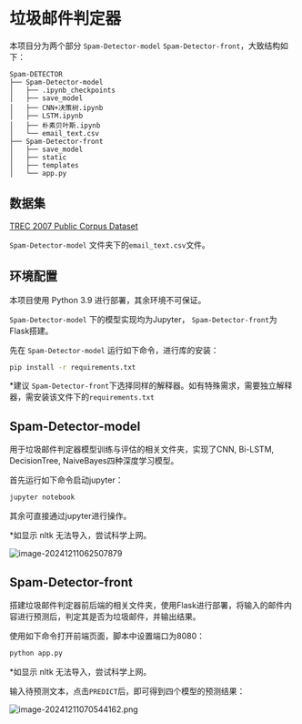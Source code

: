 # 垃圾邮件判定器

本项目分为两个部分 `Spam-Detector-model` `Spam-Detector-front`，大致结构如下：

```arduino
Spam-DETECTOR
├── Spam-Detector-model
│   ├── .ipynb_checkpoints
│   ├── save_model
│   ├── CNN+决策树.ipynb
│   ├── LSTM.ipynb
│   ├── 朴素贝叶斯.ipynb
│   └── email_text.csv
├── Spam-Detector-front
│   ├── save_model
│   ├── static
│   ├── templates
│   └── app.py
```

## 数据集

[TREC 2007 Public Corpus Dataset](https://www.kaggle.com/datasets/imdeepmind/preprocessed-trec-2007-public-corpus-dataset)

 `Spam-Detector-model` 文件夹下的`email_text.csv`文件。

## 环境配置

本项目使用 Python 3.9 进行部署，其余环境不可保证。

 `Spam-Detector-model` 下的模型实现均为Jupyter， `Spam-Detector-front`为Flask搭建。

先在 `Spam-Detector-model` 运行如下命令，进行库的安装：

```bash
pip install -r requirements.txt
```

*建议 `Spam-Detector-front`下选择同样的解释器。如有特殊需求，需要独立解释器，需安装该文件下的`requirements.txt`

## Spam-Detector-model

用于垃圾邮件判定器模型训练与评估的相关文件夹，实现了CNN, Bi-LSTM, DecisionTree, NaiveBayes四种深度学习模型。

首先运行如下命令启动jupyter：

```bash
jupyter notebook
```

其余可直接通过jupyter进行操作。

*如显示 nltk 无法导入，尝试科学上网。

![image-20241211062507879](https://gitee.com/r0otsu/images/raw/master/image-20241211062507879.png)

## Spam-Detector-front

搭建垃圾邮件判定器前后端的相关文件夹，使用Flask进行部署，将输入的邮件内容进行预测后，判定其是否为垃圾邮件，并输出结果。

使用如下命令打开前端页面，脚本中设置端口为8080：

```bash
python app.py
```

*如显示 nltk 无法导入，尝试科学上网。

输入待预测文本，点击`PREDICT`后，即可得到四个模型的预测结果：

![image-20241211070544162.png](https://gitee.com/r0otsu/images/raw/master/image-20241211070544162.png)
